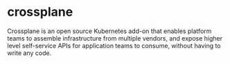 # crossplane
Crossplane is an open source Kubernetes add-on that enables platform teams to assemble infrastructure from multiple vendors, and expose higher level self-service APIs for application teams to consume, without having to write any code.
